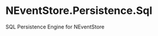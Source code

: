 NEventStore.Persistence.Sql
===============================

SQL Persistence Engine for NEventStore
